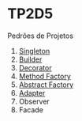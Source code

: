 # TP2D5

Pedrões de Projetos

1. [Singleton](/src/Singleton)
2. [Builder](/src/Builder)
3. [Decorator](/src/Decorator)
4. [Method Factory](/src/MethodFactory)
5. [Abstract Factory](/src/AbstractFactory)
6. [Adapter](/src/Adapter)
7. Observer
8. Facade
